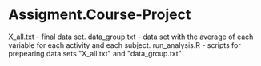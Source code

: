 # Assigment.Course-Project

X_all.txt - final data set.
data_group.txt - data set with the average of each variable for each activity and each subject.
run_analysis.R - scripts for prepearing data sets "X_all.txt" and "data_group.txt"




